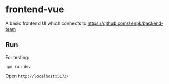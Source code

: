 # frontend-vue

A basic frontend UI which connects to https://github.com/zenpk/backend-team

## Run
For testing:
```shell
npm run dev
```
Open ``http://localhost:5173/``
